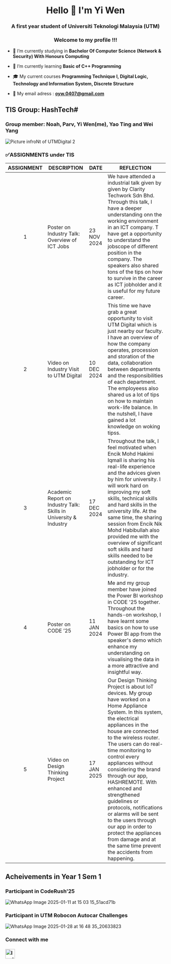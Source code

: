 <h1 align="center">Hello 👋 I'm Yi Wen</h1>
<h3 align="center">A first year student of Universiti Teknologi Malaysia (UTM)</h3>
<h3 align="center"> Welcome to my profile !!!</h3>

- 🔭 I’m currently studying in **Bachelor Of Computer Science (Network & Security) With Honours Computing**

- 🌱 I’m currently learning **Basic of C++ Programming**
  
- 🎓 My current courses **Programming Technique I, Digital Logic, Technology and Information System, Discrete Structure**
  
- 📧 My email adress : **oyw.0407@gmail.com**
  
<h2 align="left"> TIS Group: HashTech# </h2> 
<h3 align="left">Group member: Noah, Parv, Yi Wen(me), Yao Ting and Wei Yang</h3>

![Picture infroNt of UTMDigital 2](https://github.com/user-attachments/assets/f924ed01-176b-4d08-ba15-7e2383c92561)


### ✅ASSIGNMENTS under TIS
|     **ASSIGNMENT**    |                                 **DESCRIPTION**                   |    **DATE**   | **REFLECTION**  |
|-----------------------|-------------------------------------------------------------------|---------------|-----------------|
|<p align="center">1</p>| Poster on Industry Talk: Overview of ICT Jobs                     |  23 NOV 2024  | We have attended a industrial talk given by given by Clarity Techwork Sdn Bhd. Through this talk, I have a deeper understanding onn the working environment in an ICT company. T have get a opportunity to understand the jobscope of different position in the company. The speakers also shared tons of the tips on how to survive in the career as ICT jobholder and it is useful for my future career. |
|<p align="center">2</p>| Video on Industry Visit to UTM Digital                            |  10 DEC 2024  | This time we have grab a great opportunity to visit UTM Digital which is just nearby our faculty. I have an overview of how the company operates, procession and storation of the data, collaboration between departments and the responsibilities of each department. The employeess also shared us a lot of tips on how to maintain work-life balance. In the nutshell, I have gained a lot knowledge on woking tipss.
|<p align="center">3</p>| Academic Report on Industry Talk: Skills in University & Industry |  17 DEC 2024  | Throughout the talk, I feel motivated when Encik Mohd Hakimi Iqmall is sharing his real-life experience and the advices given by him for university. I will work hard on improving my soft skills, technical skills and hard skills in the university life. At the same time, the sharing session from Encik Nik Mohd Habibullah also provided me with the overview of significant soft skills and hard skills needed to be outstanding for ICT jobholder or for the industry. |
|<p align="center">4</p>| Poster on CODE ’25                                                |  11 JAN 2024  | Me and my group member have joined the Power BI workshop in CODE '25 together. Throughout the hands-on workshop, I have learnt some basics on how to use Power BI app from the speaker's demo which enhance my understanding on visualising the data in a more attractive and insightful way.|
|<p align="center">5</p>| Video on Design Thinking Project                                  |  17 JAN 2025  | Our Design Thinking Project is about IoT devices. My group have worked on a Home Appliance System. In this system, the electrical appliances in the house are connected to the wireless router. The users can do real-time monitoring to control every appliances without considering the brand through our app, HASHREMOTE. With enhanced and strengthened guidelines or protocols, notifications or alarms will be sent to the users through our app in order to protect the appliances from damage and at the same time prevent the accidents from happening. |
<h2 align="left"> Acheivements in Year 1 Sem 1 </h2> 
<h3 align="left"> Participant in CodeRush'25  </h3>

![WhatsApp Image 2025-01-11 at 15 03 15_51acd71b](https://github.com/user-attachments/assets/764fead2-b302-4060-82a8-b8be240e1df0)

<h3 align="left"> Participant in UTM Robocon Autocar Challenges</h3>

![WhatsApp Image 2025-01-28 at 16 48 35_20633823](https://github.com/user-attachments/assets/0391fd8e-738c-466c-bdba-173324419850)

<h3 align="left"> Connect with me <br /> <br />
<a href="https://www.instagram.com/oyw_04/" target="_blank">
<img src="https://upload.wikimedia.org/wikipedia/commons/a/a5/Instagram_icon.png" alt="Instagram" width="30" height="30"/><div>
